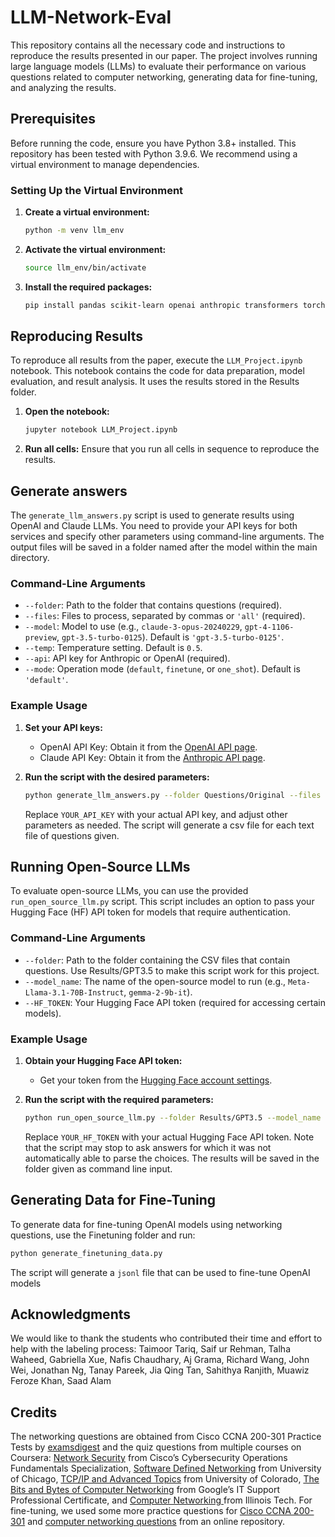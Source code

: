 # LLM-Network-Eval

This repository contains all the necessary code and instructions to reproduce the results presented in our paper. The project involves running large language models (LLMs) to evaluate their performance on various questions related to computer networking, generating data for fine-tuning, and analyzing the results.

## Prerequisites

Before running the code, ensure you have Python 3.8+ installed. This repository has been tested with Python 3.9.6. We recommend using a virtual environment to manage dependencies.

### Setting Up the Virtual Environment

1. **Create a virtual environment:**
   ```bash
   python -m venv llm_env
   ```

2. **Activate the virtual environment:**
   ```bash
   source llm_env/bin/activate
   ```

3. **Install the required packages:**
   ```bash
   pip install pandas scikit-learn openai anthropic transformers torch accelerate beautifulsoup4 matplotlib tabulate
   ```

## Reproducing Results

To reproduce all results from the paper, execute the `LLM_Project.ipynb` notebook. This notebook contains the code for data preparation, model evaluation, and result analysis. It uses the results stored in the Results folder.

1. **Open the notebook:**
   ```bash
   jupyter notebook LLM_Project.ipynb
   ```

2. **Run all cells:**
   Ensure that you run all cells in sequence to reproduce the results.

## Generate answers

The `generate_llm_answers.py` script is used to generate results using OpenAI and Claude LLMs. You need to provide your API keys for both services and specify other parameters using command-line arguments. The output files will be saved in a folder named after the model within the main directory.

### Command-Line Arguments

- `--folder`: Path to the folder that contains questions (required).
- `--files`: Files to process, separated by commas or `'all'` (required).
- `--model`: Model to use (e.g., `claude-3-opus-20240229`, `gpt-4-1106-preview`, `gpt-3.5-turbo-0125`). Default is `'gpt-3.5-turbo-0125'`.
- `--temp`: Temperature setting. Default is `0.5`.
- `--api`: API key for Anthropic or OpenAI (required).
- `--mode`: Operation mode (`default`, `finetune`, or `one_shot`). Default is `'default'`.

### Example Usage

1. **Set your API keys:**

   - OpenAI API Key: Obtain it from the [OpenAI API page](https://platform.openai.com/account/api-keys).
   - Claude API Key: Obtain it from the [Anthropic API page](https://console.anthropic.com/).

2. **Run the script with the desired parameters:**
   ```bash
   python generate_llm_answers.py --folder Questions/Original --files all --model gpt-4-1106-preview --temp 0.5 --api YOUR_API_KEY
   ```

   Replace `YOUR_API_KEY` with your actual API key, and adjust other parameters as needed. The script will generate a csv file for each text file of questions given.

## Running Open-Source LLMs

To evaluate open-source LLMs, you can use the provided `run_open_source_llm.py` script. This script includes an option to pass your Hugging Face (HF) API token for models that require authentication.

### Command-Line Arguments
- `--folder`: Path to the folder containing the CSV files that contain questions. Use Results/GPT3.5 to make this script work for this project.
- `--model_name`: The name of the open-source model to run (e.g., `Meta-Llama-3.1-70B-Instruct`, `gemma-2-9b-it`).
- `--HF_TOKEN`: Your Hugging Face API token (required for accessing certain models).

### Example Usage

1. **Obtain your Hugging Face API token:**

   - Get your token from the [Hugging Face account settings](https://huggingface.co/settings/tokens).

2. **Run the script with the required parameters:**
   ```bash
   python run_open_source_llm.py --folder Results/GPT3.5 --model_name Meta-Llama-3.1-70B-Instruct --HF_TOKEN YOUR_HF_TOKEN
   ```

   Replace `YOUR_HF_TOKEN` with your actual Hugging Face API token. Note that the script may stop to ask answers for which it was not automatically able to parse the choices. The results will be saved in the folder given as command line input.

## Generating Data for Fine-Tuning

To generate data for fine-tuning OpenAI models using networking questions, use the Finetuning folder and run:

   ```bash
   python generate_finetuning_data.py
   ```
The script will generate a `jsonl` file that can be used to fine-tune OpenAI models

## Acknowledgments
We would like to thank the students who contributed their time and effort to help with the labeling process: Taimoor Tariq, Saif ur Rehman, Talha Waheed, Gabriella Xue, Nafis Chaudhary, Aj Grama, Richard Wang, John Wei, Jonathan Ng, Tanay Pareek, Jia Qing Tan, Sahithya Ranjith, Muawiz Feroze Khan, Saad Alam

## Credits
The networking questions are obtained from Cisco CCNA 200-301 Practice Tests by [examsdigest](https://examsdigest.com/courses/cisco-ccna-200-301/) and the quiz questions from multiple courses on Coursera: [Network Security](https://www.coursera.org/learn/network-security) from Cisco’s Cybersecurity Operations Fundamentals Specialization, [Software Defined Networking](https://www.coursera.org/learn/sdn/) from University of Chicago, [TCP/IP and Advanced Topics](https://coursera.org/learn/tcp-ip-advanced) from University of Colorado, [The Bits and Bytes of Computer Networking](https://www.coursera.org/learn/computer-networking) from Google’s IT Support Professional Certificate, and [Computer Networking ](https://www.coursera.org/learn/illinois-tech-computer-networking) from Illinois Tech. For fine-tuning, we used some more practice questions for [Cisco CCNA 200-301](https://www.examtopics.com/exams/cisco/200-301/view/1/) and [computer networking questions](https://www.sanfoundry.com/computer-networks-mcqs-basics/) from an online repository.
